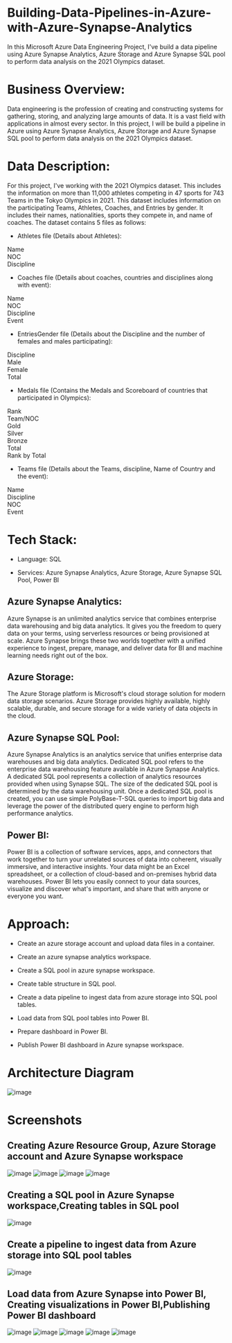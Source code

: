 # Building-Data-Pipelines-in-Azure-with-Azure-Synapse-Analytics
In this Microsoft Azure Data Engineering Project, I've build a data pipeline using Azure Synapse Analytics, 
Azure Storage and Azure Synapse SQL pool to perform data analysis on the 2021 Olympics dataset.

# Business Overview:

Data engineering is the profession of creating and constructing systems for gathering, storing, and analyzing large amounts of data. 
It is a vast field with applications in almost every sector.
In this project, I will be build a pipeline in Azure using Azure Synapse Analytics,
Azure Storage and Azure Synapse SQL pool to perform data analysis on the 2021 Olympics dataset. 

# Data Description:

For this project, I've working with the 2021 Olympics dataset.
This includes the information on more than 11,000 athletes competing in 47 sports for 743 Teams in the Tokyo Olympics in 2021. 
This dataset includes information on the participating Teams, Athletes, Coaches, and Entries by gender.
It includes their names, nationalities, sports they compete in, and name of coaches. The dataset contains 5 files as follows:

- Athletes file (Details about Athletes):

Name  
NOC  
Discipline  
 
- Coaches file (Details about coaches, countries and disciplines along with event):

Name  
NOC  
Discipline  
Event  
 
- EntriesGender file (Details about the Discipline and the number of females and males participating):

Discipline  
Male  
Female  
Total  

- Medals file (Contains the Medals and Scoreboard of countries that participated in Olympics):

Rank  
Team/NOC  
Gold  
Silver  
Bronze  
Total  
Rank by Total  

- Teams file (Details about the Teams, discipline, Name of Country and the event):

Name  
Discipline  
NOC  
Event  

# Tech Stack:

- Language: SQL

- Services: Azure Synapse Analytics, Azure Storage, Azure Synapse SQL Pool, Power BI

## Azure Synapse Analytics:

Azure Synapse is an unlimited analytics service that combines enterprise data warehousing and big data analytics. It gives you the freedom to query data on your terms, using serverless resources or being provisioned  at scale. Azure Synapse brings these two worlds together with a unified experience to ingest, prepare, manage, and deliver data for  BI and machine learning needs right out of the box.

## Azure Storage:

The Azure Storage platform is Microsoft's cloud storage solution for modern data storage scenarios. Azure Storage provides highly available, highly scalable, durable, and secure storage for a wide variety of data objects in the cloud.

## Azure Synapse SQL Pool:

Azure Synapse Analytics is an analytics service that unifies enterprise data warehouses and big data analytics.
Dedicated SQL pool refers to the enterprise data warehousing feature available in Azure Synapse Analytics. 
A dedicated SQL pool represents a collection of analytics resources provided when using Synapse SQL. 
The size of the dedicated SQL pool is determined by the data warehousing unit. 
Once a dedicated SQL pool is created, you can use simple PolyBase-T-SQL queries to import big data and
leverage the power of the distributed query engine to perform high performance analytics.

## Power BI:
Power BI is a collection of software services, apps, and connectors that work together to turn your unrelated sources of data into coherent,
visually immersive, and interactive insights. Your data might be an Excel spreadsheet, or a collection of cloud-based and on-premises hybrid data warehouses.
Power BI lets you easily connect to your data sources, visualize and discover what's important, and share that with anyone or everyone you want.

# Approach:

- Create an azure storage account and upload data files in a container.

- Create an azure synapse analytics workspace.

- Create a SQL pool in azure synapse workspace.

- Create table structure in SQL pool.

- Create a data pipeline to ingest data from azure storage into SQL pool tables.

- Load data from SQL pool tables into Power BI.

- Prepare dashboard in Power BI.

- Publish Power BI dashboard in Azure synapse workspace.

# Architecture Diagram
![image](https://user-images.githubusercontent.com/83840568/219877941-ccd0dc4b-48f1-484a-b710-0cae228e271d.png)


# Screenshots
## Creating Azure Resource Group, Azure Storage account and Azure Synapse workspace

![image](https://user-images.githubusercontent.com/83840568/219701737-c143eb7a-28d6-4d6e-a3f3-524a300168f7.png)
![image](https://user-images.githubusercontent.com/83840568/219702689-1fa80d8e-a0f0-47cd-b059-0026b831e347.png)
![image](https://user-images.githubusercontent.com/83840568/219702751-9136c442-429e-4c2c-a380-50dbac50bed0.png)
![image](https://user-images.githubusercontent.com/83840568/219702900-478b4b74-ceab-4d04-b6b3-c72126d344d6.png)

## Creating a SQL pool in Azure Synapse workspace,Creating tables in SQL pool
![image](https://user-images.githubusercontent.com/83840568/219704112-4aaaf2c4-70af-4323-ac1b-f55b553f738d.png)

## Create a pipeline to ingest data from Azure storage into SQL pool tables
![image](https://user-images.githubusercontent.com/83840568/219704276-d4aeb56b-a0e3-4188-9813-48e1d39e5535.png)

## Load data from Azure Synapse into Power BI, Creating visualizations in Power BI,Publishing Power BI dashboard
![image](https://user-images.githubusercontent.com/83840568/219704521-a69d4a65-aaa8-4a3b-b729-6724c41bc101.png)
![image](https://user-images.githubusercontent.com/83840568/219704741-2ee6c792-c471-4970-bc47-e38670a3bdab.png)
![image](https://user-images.githubusercontent.com/83840568/219704875-00e293ac-a430-4d31-aa06-74268123f148.png)
![image](https://user-images.githubusercontent.com/83840568/219705047-ca4b09b2-54f0-458a-a802-305c66ee0349.png)
![image](https://user-images.githubusercontent.com/83840568/219705229-4d420c66-b850-4057-b0ff-2fa59482b089.png)




